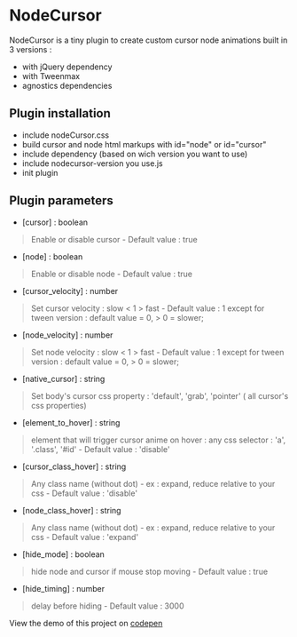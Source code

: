 
# NodeCursor

NodeCursor is a tiny plugin to create custom cursor node animations built in 3 versions : 
- with jQuery dependency
- with Tweenmax
- agnostics dependencies

## Plugin installation
- include nodeCursor.css
- build cursor and node html markups with id="node" or id="cursor"
- include dependency (based on wich version you want to use)
- include nodecursor-version you use.js 
- init plugin

## Plugin parameters
- [cursor] : boolean 
> Enable or disable cursor - Default value : true

- [node] : boolean 
> Enable or disable node - Default value : true

- [cursor_velocity] : number
> Set cursor velocity : slow < 1 > fast - Default value : 1 except for tween version : default value  = 0, > 0 = slower;

- [node_velocity] : number
> Set node velocity : slow < 1 > fast - Default value : 1 except for tween version : default value  = 0, > 0 = slower;

- [native_cursor] : string
> Set body's cursor css property : 'default',  'grab', 'pointer' ( all cursor's css properties)

- [element_to_hover] : string
> element that will trigger cursor anime on hover : any css selector : 'a', '.class', '#id' - Default value : 'disable' 

- [cursor_class_hover] : string
> Any class name (without dot) - ex : expand, reduce relative to your css - Default value : 'disable'

- [node_class_hover] : string
> Any class name (without dot) - ex : expand, reduce relative to your css - Default value : 'expand'

- [hide_mode] : boolean
> hide node and cursor if mouse stop moving - Default value : true

- [hide_timing] : number 
> delay before hiding - Default value : 3000


View the demo of this project on [codepen](http://codepen.io/hmongouachon/pen/LZGwWY)



